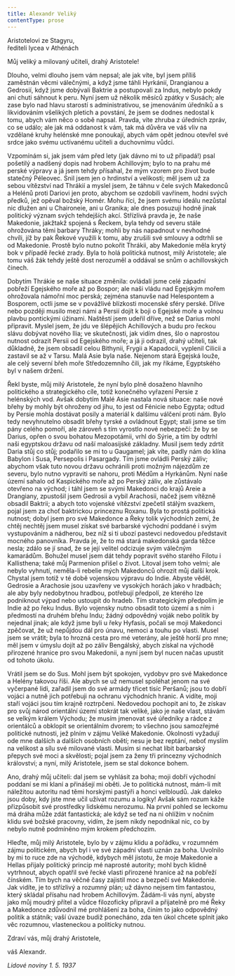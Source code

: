 ```yaml
---
title: Alexandr Veliký
contentType: prose
---
```


<section>

Aristotelovi ze Stagyru,  
řediteli lycea v Athénách

Můj veliký a milovaný učiteli, drahý Aristotele!

Dlouho, velmi dlouho jsem vám nepsal; ale jak víte, byl jsem příliš zaměstnán věcmi válečnými, a když jsme táhli Hyrkánií, Drangianou a Gedrosií, když jsme dobývali Baktrie a postupovali za Indus, nebylo pokdy ani chuti sáhnout k peru. Nyní jsem už několik měsíců zpátky v Susách; ale zase bylo nad hlavu starostí s administrativou, se jmenováním úředníků a s likvidováním všelikých pletich a povstání, že jsem se dodnes nedostal k tomu, abych vám něco o sobě napsal. Pravda, víte zhruba z úředních zpráv, co se událo; ale jak má oddanost k vám, tak má důvěra ve váš vliv na vzdělané kruhy helénské mne ponoukají, abych vám opět jednou otevřel své srdce jako svému uctívanému učiteli a duchovnímu vůdci.

Vzpomínám si, jak jsem vám před lety (jak dávno mi to už připadá!) psal pošetilý a nadšený dopis nad hrobem Achillovým; bylo to na prahu mé perské výpravy a já jsem tehdy přísahal, že mým vzorem pro život bude statečný Péleovec. Snil jsem jen o hrdinství a velikosti; měl jsem už za sebou vítězství nad Thrákií a myslel jsem, že táhnu v čele svých Makedonců a Helénů proti Dariovi jen proto, abychom se ozdobili vavřínem, hodni svých předků, jež opěval božský Homér. Mohu říci, že jsem svému ideálu nezůstal nic dlužen ani u Chaironeie, ani u Granika; ale dnes posuzuji hodně jinak politický význam svých tehdejších akcí. Střízlivá pravda je, že naše Makedonie, jakžtakž spojená s Řeckem, byla tehdy od severu stále ohrožována těmi barbary Thráky; mohli by nás napadnout v nevhodné chvíli, jíž by pak Řekové využili k tomu, aby zrušili své smlouvy a odtrhli se od Makedonie. Prostě bylo nutno pokořit Thrákii, aby Makedonie měla krytý bok v případě řecké zrady. Byla to holá politická nutnost, milý Aristotele; ale tomu váš žák tehdy ještě dost nerozuměl a oddával se snům o achillovských činech.

Dobytím Thrákie se naše situace změnila: ovládali jsme celé západní pobřeží Egejského moře až po Bospor; ale naši vládu nad Egejským mořem ohrožovala námořní moc perská; zejména stanuvše nad Helespontem a Bosporem, octli jsme se v povážlivé blízkosti mocenské sféry perské. Dříve nebo později musilo mezi námi a Persií dojít k boji o Egejské moře a volnou plavbu pontickými úžinami. Naštěstí jsem udeřil dříve, než se Darius mohl připravit. Myslel jsem, že jdu ve šlépějích Achillových a budu pro řeckou slávu dobývat nového Ilia; ve skutečnosti, jak vidím dnes, šlo o naprostou nutnost odrazit Persii od Egejského moře; a já ji odrazil, drahý učiteli, tak důkladně, že jsem obsadil celou Bithynii, Frygii a Kapadocii, vyplenil Cilicii a zastavil se až v Tarsu. Malá Asie byla naše. Nejenom stará Egejská louže, ale celý severní břeh moře Středozemního čili, jak my říkáme, Egyptského byl v našem držení.

Řekl byste, můj milý Aristotele, že nyní bylo plně dosaženo hlavního politického a strategického cíle, totiž konečného vyřazení Persie z helénských vod. Avšak dobytím Malé Asie nastala nová situace: naše nové břehy by mohly být ohroženy od jihu, to jest od Fénicie nebo Egypta; odtud by Persie mohla dostávat posily a materiál k dalšímu válčení proti nám. Bylo tedy nevyhnutelno obsadit břehy tyrské a ovládnout Egypt; stali jsme se tím pány celého pomoří, ale zároveň s tím vyrostlo nové nebezpečí: že by se Darius, opřen o svou bohatou Mezopotámii, vrhl do Sýrie, a tím by odtrhl naši egyptskou državu od naší maloasijské základny. Musil jsem tedy zdrtit Daria stůj co stůj; podařilo se mi to u Gaugamel; jak víte, padly nám do klína Babylon i Susa, Persepolis i Pasargady. Tím jsme ovládli Perský záliv; abychom však tuto novou državu ochránili proti možným nájezdům ze severu, bylo nutno vypraviti se nahoru, proti Médům a Hyrkánům. Nyní naše území sahalo od Kaspického moře až po Perský záliv, ale zůstávalo otevřeno na východ; i táhl jsem se svými Makedonci do krajů Areie a Drangiany, zpustošil jsem Gedrosii a vybil Arachosii, načež jsem vítězně obsadil Baktrii; a abych toto vojenské vítězství zpečetil stálým svazkem, pojal jsem za choť baktrickou princeznu Roxanu. Byla to prostá politická nutnost; dobyl jsem pro své Makedonce a Řeky tolik východních zemí, že chtěj nechtěj jsem musel získat své barbarské východní poddané i svým vystupováním a nádherou, bez níž si ti ubozí pastevci nedovedou představit mocného panovníka. Pravda je, že to má stará makedonská garda těžce nesla; zdálo se jí snad, že se její velitel odcizuje svým válečným kamarádům. Bohužel musel jsem dát tehdy popravit svého starého Filotu i Kallisthena; také můj Parmenion přišel o život. Litoval jsem toho velmi; ale nebylo vyhnutí, neměla-li rebelie mých Makedonců ohrozit můj další krok. Chystal jsem totiž v té době vojenskou výpravu do Indie. Abyste věděl, Gedrosie a Arachosie jsou uzavřeny ve vysokých horách jako v hradbách; ale aby byly nedobytnou hradbou, potřebují předpolí, ze kterého lze podniknout výpad nebo ustoupit do hradeb. Tím strategickým předpolím je Indie až po řeku Indus. Bylo vojensky nutno obsadit toto území a s ním i předmostí na druhém břehu Indu; žádný odpovědný voják nebo politik by nejednal jinak; ale když jsme byli u řeky Hyfasis, počali se moji Makedonci zpěčovat, že už nepůjdou dál pro únavu, nemoci a touhu po vlasti. Musel jsem se vrátit; byla to hrozná cesta pro mé veterány, ale ještě horší pro mne; měl jsem v úmyslu dojít až po záliv Bengálský, abych získal na východě přirozené hranice pro svou Makedonii, a nyní jsem byl nucen načas upustit od tohoto úkolu.

Vrátil jsem se do Sus. Mohl jsem být spokojen, vydobyv pro své Makedonce a Helény takovou říši. Ale abych se už nemusel spoléhat jenom na své vyčerpané lidi, zařadil jsem do své armády třicet tisíc Peršanů; jsou to dobří vojáci a nutně jich potřebuji na ochranu východních hranic. A vidíte, moji staří vojáci jsou tím krajně roztrpčeni. Nedovedou pochopit ani to, že získav pro svůj národ orientální území stokrát tak veliké, jako je naše vlast, stávám se velkým králem Východu; že musím jmenovat své úředníky a rádce z orientálců a obklopit se orientálním dvorem; to všechno jsou samozřejmé politické nutnosti, jež plním v zájmu Veliké Makedonie. Okolnosti vyžadují ode mne dalších a dalších osobních obětí; nesu je bez reptání, neboť myslím na velikost a sílu své milované vlasti. Musím si nechat líbit barbarský přepych své moci a skvělosti; pojal jsem za ženy tři princezny východních království; a nyní, milý Aristotele, jsem se stal dokonce bohem.

Ano, drahý můj učiteli: dal jsem se vyhlásit za boha; moji dobří východní poddaní se mi klaní a přinášejí mi oběti. Je to politická nutnost, mám-li mít náležitou autoritu nad těmi horskými pastýři a honci velbloudů. Jak daleko jsou doby, kdy jste mne učil užívat rozumu a logiky! Avšak sám rozum káže přizpůsobit své prostředky lidskému nerozumu. Na první pohled se leckomu má dráha může zdát fantastická; ale když se teď na ni ohlížím v nočním klidu své božské pracovny, vidím, že jsem nikdy nepodnikal nic, co by nebylo nutně podmíněno mým krokem předchozím.

Hleďte, můj milý Aristotele, bylo by v zájmu klidu a pořádku, v rozumném zájmu politickém, abych byl i ve své západní vlasti uznán za boha. Uvolnilo by mi to ruce zde na východě, kdybych měl jistotu, že moje Makedonie a Hellas přijaly politický princip mé naprosté autority; mohl bych klidně vytrhnout, abych opatřil své řecké vlasti přirozené hranice až na pobřeží čínském. Tím bych na věčné časy zajistil moc a bezpečí své Makedonie. Jak vidíte, je to střízlivý a rozumný plán; už dávno nejsem tím fantastou, který skládal přísahu nad hrobem Achillovým. Žádám-li vás nyní, abyste jako můj moudrý přítel a vůdce filozoficky připravil a přijatelně pro mé Řeky a Makedonce zdůvodnil mé prohlášení za boha, činím to jako odpovědný politik a státník; vaší úvaze budiž ponecháno, zda ten úkol chcete splnit jako věc rozumnou, vlasteneckou a politicky nutnou.

Zdraví vás, můj drahý Aristotele,

váš Alexandr.

_Lidové noviny 1. 5. 1937_

</section>
